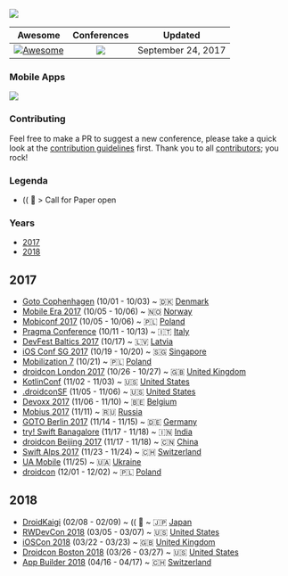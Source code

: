 ![](https://raw.githubusercontent.com/matteocrippa/awesome-mobile-conferences/master/.github/Awesome%20Conference.png)
 
<!-- 

PLEASE DO NOT UPDATE THIS FILE, UPDATE CONTENTS.JSON INSTEAD. THANK YOU :-)

 -->



| Awesome | Conferences | Updated
| :-: | :-: | :-:
[![Awesome](https://cdn.rawgit.com/sindresorhus/awesome/d7305f38d29fed78fa85652e3a63e154dd8e8829/media/badge.svg)](https://github.com/sindresorhus/awesome) | ![](https://img.shields.io/badge/conferences-23-orange.svg) | September 24, 2017

### Mobile Apps

[![](https://raw.githubusercontent.com/matteocrippa/awesome-mobile-conferences-android/master/.github/google-play-badge.png)](https://play.google.com/store/apps/details?id=conference.mobile.awesome.boostco.de.amc)

### Contributing

Feel free to make a PR to suggest a new conference, please take a quick look at the [contribution guidelines](.github/CONTRIBUTING.md) first. Thank you to all [contributors](https://github.com/matteocrippa/awesome-mobile-conferences/graphs/contributors); you rock!


### Legenda

- (( 📢  > Call for Paper open

### Years

- [2017](#2017)
- [2018](#2018)

## 2017

* [Goto Cophenhagen](https://gotocph.com) (10/01 - 10/03) ~ 🇩🇰 [Denmark](https://www.google.com/maps/search/?api=1&query=Bella+Center+%28Venue%29+Center+Blvd.+5%2C+2300+Copenhagen+S)
* [Mobile Era 2017](https://mobileera.rocks) (10/05 - 10/06) ~ 🇳🇴 [Norway](https://www.google.com/maps/search/?api=1&query=Felix+Conference+Centre%2C+Bryggetorget+3%2C+0250+Oslo)
* [Mobiconf 2017](https://2017.mobiconf.org) (10/05 - 10/06) ~ 🇵🇱 [Poland](https://www.google.com/maps/search/?api=1&query=MULTIKINO%2C+DOBREGO+PASTERZA+128%2C+Krakow)
* [Pragma Conference](https://pragmaconference.com) (10/11 - 10/13) ~ 🇮🇹 [Italy](https://www.google.com/maps/search/?api=1&query=Hotel+San+Marco%2C+Via+Baldassarre+Longhena+42%2C+Verona%2C+Italy)
* [DevFest Baltics 2017](https://devfest.gdg.lv/) (10/17) ~ 🇱🇻 [Latvia](https://www.google.com/maps/search/?api=1&query=%C4%B6%C4%ABpsalas+iela%2C+R%C4%ABga%2C+LV-1048%2C+Latvija)
* [iOS Conf SG 2017](http://iosconf.sg) (10/19 - 10/20) ~ 🇸🇬 [Singapore](https://www.google.com/maps/search/?api=1&query=Theatre+for+the+Arts%2C+Nanyang+Polytechnic%2C+Singapore)
* [Mobilization 7](http://2017.mobilization.pl) (10/21) ~ 🇵🇱 [Poland](https://www.google.com/maps/search/?api=1&query=%28Nowa%29+Hala+Expo+al.+Politechniki+4+%C5%81%C3%B3d%C5%BA)
* [droidcon London 2017](https://skillsmatter.com/conferences/8265-droidcon-london-2017) (10/26 - 10/27) ~ 🇬🇧 [United Kingdom](https://www.google.com/maps/search/?api=1&query=CodeNode%2C+10+South+Place%2C+London%2C+EC2M+7EB%2C+GB)
* [KotlinConf](https://kotlinconf.com) (11/02 - 11/03) ~ 🇺🇸 [United States](https://www.google.com/maps/search/?api=1&query=Pier+27%2C+The+Embarcadero%2C+San+Francisco%2C+CA+94111)
* [.droidconSF](https://sf.droidcon.com) (11/05 - 11/06) ~ 🇺🇸 [United States](https://www.google.com/maps/search/?api=1&query=Mission+Bay+Conference+Center%2C+San+Francisco)
* [Devoxx 2017](https://devoxx.be) (11/06 - 11/10) ~ 🇧🇪 [Belgium](https://www.google.com/maps/search/?api=1&query=Kinepolis+Antwerp%2C+Groenendaallaan+394%2C+2030+Antwerp%2C+Belgium)
* [Mobius 2017](https://mobiusconf.com/en/) (11/11) ~ 🇷🇺 [Russia](https://www.google.com/maps/search/?api=1&query=Radisson+Slavyanskaya%2C+Europe+Square+2%2C+Moscow)
* [GOTO Berlin 2017](https://gotober.com) (11/14 - 11/15) ~ 🇩🇪 [Germany](https://www.google.com/maps/search/?api=1&query=bcc%2C+Alexanderstra%C3%9Fe+11%2C+10178+Berlin)
* [try! Swift Banagalore](https://www.tryswift.co/events/2017/bangalore/) (11/17 - 11/18) ~ 🇮🇳 [India](https://www.google.com/maps/search/?api=1&query=30%2C+Magrath+Rd%2C+Ashok+Nagar%2C+Bengaluru%2C+Karnataka+560025)
* [droidcon Beijing 2017](http://droidcon.cfict.com.cn) (11/17 - 11/18) ~ 🇨🇳 [China](https://www.google.com/maps/search/?api=1&query=Beijing)
* [Swift Alps 2017](https://skillsmatter.com/conferences/9319-ioscon-2018-the-conference-for-ios-and-swift-developers) (11/23 - 11/24) ~ 🇨🇭 [Switzerland](https://www.google.com/maps/search/?api=1&query=Crans-Montana%2C+Switzerland)
* [UA Mobile](http://www.uamobile.org) (11/25) ~ 🇺🇦 [Ukraine](https://www.google.com/maps/search/?api=1&query=Kyiv%2C+Stolichne+shose+103%2C+Ramada+Encore+Kiev+hotel)
* [droidcon](http://droidcon.pl/#/) (12/01 - 12/02) ~ 🇵🇱 [Poland](https://www.google.com/maps/search/?api=1&query=WPiA+Jagiellonian+University%2C+ul.+Krupnicza+33a%2C+Krak%C3%B3w)

## 2018

* [DroidKaigi](https://droidkaigi.jp/2018/en/) (02/08 - 02/09) ~  (( 📢  ~ 🇯🇵 [Japan](https://www.google.com/maps/search/?api=1&query=Bellesalle+Shinjuku+Grand+Conference+Center%2C+Shinjuku+City%2C+Tokyo+160-0023)
* [RWDevCon 2018](https://www.rwdevcon.com) (03/05 - 03/07) ~ 🇺🇸 [United States](https://www.google.com/maps/search/?api=1&query=The+Westin+Alexandria+Hotel%2C+VA)
* [iOSCon 2018](https://skillsmatter.com/conferences/9319-ioscon-2018-the-conference-for-ios-and-swift-developers) (03/22 - 03/23) ~ 🇬🇧 [United Kingdom](https://www.google.com/maps/search/?api=1&query=CodeNode%2C+10+South+Place%2C+London%2C+EC2M+7EB%2C+GB)
* [Droidcon Boston 2018](http://www.droidcon-boston.com) (03/26 - 03/27) ~ 🇺🇸 [United States](https://www.google.com/maps/search/?api=1&query=Calderwood+Pavilion%2C+527+Tremont+Street%2C+Boston%2C+MA+02116%2C+United+States)
* [App Builder 2018](https://appbuilders.ch) (04/16 - 04/17) ~ 🇨🇭 [Switzerland](https://www.google.com/maps/search/?api=1&query=Lugano%2C+Switzerland)
